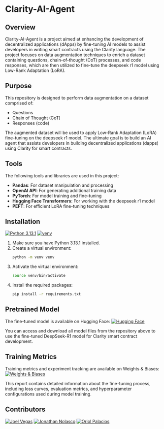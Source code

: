 # Clarity-AI-Agent

## Overview

Clarity-AI-Agent is a project aimed at enhancing the development of decentralized applications (dApps) by fine-tuning AI models to assist developers in writing smart contracts using the Clarity language. The project focuses on data augmentation techniques to enrich a dataset containing questions, chain-of-thought (CoT) processes, and code responses, which are then utilized to fine-tune the deepseek r1 model using Low-Rank Adaptation (LoRA).

## Purpose

This repository is designed to perform data augmentation on a dataset comprised of:
- Questions
- Chain of Thought (CoT)
- Responses (code)

The augmented dataset will be used to apply Low-Rank Adaptation (LoRA) fine-tuning on the deepseek r1 model. The ultimate goal is to build an AI agent that assists developers in building decentralized applications (dapps) using Clarity for smart contracts.

## Tools

The following tools and libraries are used in this project:
- **Pandas**: For dataset manipulation and processing
- **OpenAI API**: For generating additional training data
- **PyTorch**: For model training and fine-tuning
- **Hugging Face Transformers**: For working with the deepseek r1 model
- **PEFT**: For efficient LoRA fine-tuning techniques

## Installation

[![Python 3.13.1](https://img.shields.io/badge/python-3.13.1-blue.svg)](https://www.python.org/downloads/release/python-3131/)
[![venv](https://img.shields.io/badge/venv-virtual_environment-green.svg)](https://docs.python.org/3/library/venv.html)

1. Make sure you have Python 3.13.1 installed.
2. Create a virtual environment:
    ```bash
    python -m venv venv
    ```
3. Activate the virtual environment:
    ```bash
    source venv/bin/activate
    ```
4. Install the required packages:
    ```bash
    pip install -r requirements.txt
    ```

## Pretrained Model

The fine-tuned model is available on Hugging Face:
[![Hugging Face](https://img.shields.io/badge/🤗_Hugging_Face-DeepSeek--R1--Clarity--AI--Agent-blue)](https://huggingface.co/OriolPalacios/DeepSeek-R1-Clarity-AI-Agent/tree/main)

You can access and download all model files from the repository above to use the fine-tuned DeepSeek-R1 model for Clarity smart contract development.

## Training Metrics

Training metrics and experiment tracking are available on Weights & Biases:
[![Weights & Biases](https://img.shields.io/badge/📊_Weights_&_Biases-Training_Report-yellow)](https://wandb.ai/oriol_palacios-universidad-nacional-de-san-antonio-abad-/Fine-tune-DeepSeek-R1-Distill-Llama-8B%20on%20Clarity%20Dataset%20for%20Clarity-AI-Agent?nw=nwuseroriol_palacios)

This report contains detailed information about the fine-tuning process, including loss curves, evaluation metrics, and hyperparameter configurations used during model training.

## Contributors

[![Joel Vegas](https://img.shields.io/badge/Joel-Vegas-orange)](https://github.com/joelvegas20)
[![Jonathan Nolasco](https://img.shields.io/badge/Jonathan-Nolasco-yellow)](https://github.com/jnolascob)
[![Oriol Palacios](https://img.shields.io/badge/Oriol-Palacios-red)](https://github.com/OriolPalacios)
